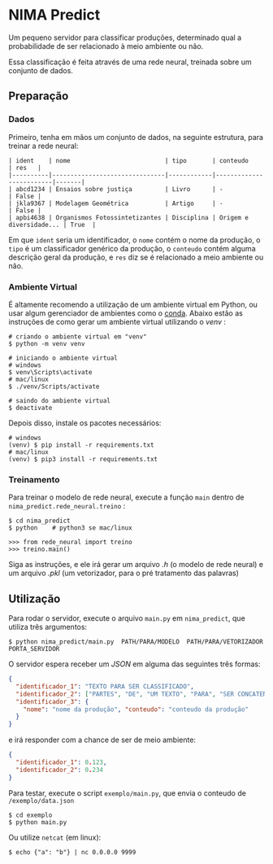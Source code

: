 # NIMA Predict

Um pequeno servidor para classificar produções, determinado qual a probabilidade de ser relacionado 
à meio ambiente ou não.

Essa classificação é feita através de uma rede neural, treinada sobre um conjunto de dados.

## Preparação

### Dados

Primeiro, tenha em mãos um conjunto de dados, na seguinte estrutura, para treinar a rede neural:

```
| ident    | nome                          | tipo       | conteudo                | res   |
|----------|-------------------------------|------------|-------------------------|-------|
| abcd1234 | Ensaios sobre justiça         | Livro      | -                       | False |
| jkla9367 | Modelagem Geométrica          | Artigo     | -                       | False |
| apbi4638 | Organismos Fotossintetizantes | Disciplina | Origem e diversidade... | True  |
```

Em que `ident` seria um identificador, o `nome` contém o nome da produção, o `tipo` é um classificador genérico 
da produção, o `conteudo` contém alguma descrição geral da produção, e `res` diz se é relacionado a meio ambiente 
ou não.

### Ambiente Virtual

É altamente recomendo a utilização de um ambiente virtual em Python, ou usar algum gerenciador de ambientes como o 
[conda](https://docs.conda.io/en/latest/miniconda.html). Abaixo estão as instruções de como gerar um ambiente virtual
utilizando o *venv* :

```shell
# criando o ambiente virtual em "venv"
$ python -m venv venv

# iniciando o ambiente virtual
# windows
$ venv\Scripts\activate
# mac/linux
$ ./venv/Scripts/activate

# saindo do ambiente virtual
$ deactivate
```

Depois disso, instale os pacotes necessários:

```shell
# windows
(venv) $ pip install -r requirements.txt
# mac/linux
(venv) $ pip3 install -r requirements.txt
```

### Treinamento

Para treinar o modelo de rede neural, execute a função `main` dentro de `nima_predict.rede_neural.treino` :

```shell
$ cd nima_predict
$ python    # python3 se mac/linux

>>> from rede_neural import treino
>>> treino.main()
```

Siga as instruções, e ele irá gerar um arquivo *.h* (o modelo de rede neural) e um arquivo *.pkl* (um vetorizador, para
o pré tratamento das palavras)


## Utilização

Para rodar o servidor, execute o arquivo `main.py` em `nima_predict`, que utiliza três argumentos:

```shell
$ python nima_predict/main.py  PATH/PARA/MODELO  PATH/PARA/VETORIZADOR  PORTA_SERVIDOR
```

O servidor espera receber um *JSON* em alguma das seguintes três formas:

```json
{
  "identificador_1": "TEXTO PARA SER CLASSIFICADO",
  "identificador_2": ["PARTES", "DE", "UM TEXTO", "PARA", "SER CONCATENADO", "E CLASSIFICADO"],
  "identificador_3": {
    "nome": "nome da produção", "conteudo": "conteudo da produção"
  }
}
```

e irá responder com a chance de ser de meio ambiente:

```json
{
  "identificador_1": 0.123,
  "identificador_2": 0.234
}
```

Para testar, execute o script `exemplo/main.py`, que envia o conteudo de `/exemplo/data.json`

```shell
$ cd exemplo
$ python main.py
```

Ou utilize `netcat` (em linux):

```shell
$ echo {"a": "b"} | nc 0.0.0.0 9999
```